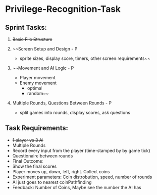 # Privilege-Recognition-Task

## Sprint Tasks:
1. ~~Basic File Structure~~
2. ~~Screen Setup and Design - P
	- sprite sizes, display score, timers, other screen requirements~~
3. ~~Movement and AI Logic - P
	- Player movement
	- Enemy movement
		- optimal
		- random~~

4. Multiple Rounds, Questions Between Rounds - P
	- split games into rounds, display scores, ask questions

## Task Requirements:

- ~~1 player vs 3 AI~~
- Multiple Rounds
- Record every input from the player (time-stamped by by game tick)
- Questionaire between rounds
- Final Outcome:
- Show the final scores
- Player moves up, down, left, right. Collect coins
- Experiment parameters: Coin distrobution, speed, number of rounds
- AI just goes to nearest coinPathfinding
- Feedback: Number of Coins, Maybe see the number the AI has
  
